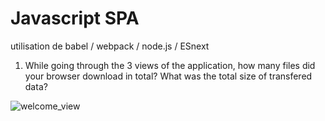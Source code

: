 # Javascript SPA 

utilisation de babel / webpack / node.js / ESnext

1. While going through the 3 views of the application, how many files did your browser download in total? What was the total size of transfered data?

![welcome_view](https://github.com/CorentinMAG/SPA/blob/master/img/welcome_view_1.jpg)